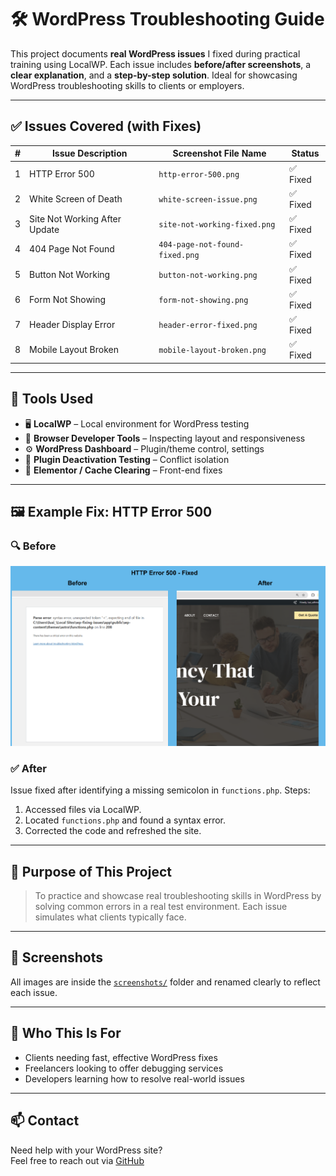 # 🛠️ WordPress Troubleshooting Guide

This project documents **real WordPress issues** I fixed during practical training using LocalWP. Each issue includes **before/after screenshots**, a **clear explanation**, and a **step-by-step solution**. Ideal for showcasing WordPress troubleshooting skills to clients or employers.

---

## ✅ Issues Covered (with Fixes)

| # | Issue Description                         | Screenshot File Name              | Status   |
|--:|-------------------------------------------|-----------------------------------|----------|
| 1 | HTTP Error 500                            | `http-error-500.png`              | ✅ Fixed |
| 2 | White Screen of Death                     | `white-screen-issue.png`          | ✅ Fixed |
| 3 | Site Not Working After Update             | `site-not-working-fixed.png`      | ✅ Fixed |
| 4 | 404 Page Not Found                        | `404-page-not-found-fixed.png`    | ✅ Fixed |
| 5 | Button Not Working                        | `button-not-working.png`          | ✅ Fixed |
| 6 | Form Not Showing                          | `form-not-showing.png`            | ✅ Fixed |
| 7 | Header Display Error                      | `header-error-fixed.png`          | ✅ Fixed |
| 8 | Mobile Layout Broken                      | `mobile-layout-broken.png`        | ✅ Fixed |

---

## 🧰 Tools Used

- 🖥️ **LocalWP** – Local environment for WordPress testing
- 🧩 **Browser Developer Tools** – Inspecting layout and responsiveness
- ⚙️ **WordPress Dashboard** – Plugin/theme control, settings
- 🔌 **Plugin Deactivation Testing** – Conflict isolation
- 🎨 **Elementor / Cache Clearing** – Front-end fixes

---

## 🖼️ Example Fix: HTTP Error 500

### 🔍 Before
![HTTP Error 500](screenshots/http-error-500.png)

### ✅ After
Issue fixed after identifying a missing semicolon in `functions.php`. Steps:

1. Accessed files via LocalWP.  
2. Located `functions.php` and found a syntax error.  
3. Corrected the code and refreshed the site.

---

## 🧠 Purpose of This Project

> To practice and showcase real troubleshooting skills in WordPress by solving common errors in a real test environment. Each issue simulates what clients typically face.

---

## 📂 Screenshots

All images are inside the [`screenshots/`](./screenshots) folder and renamed clearly to reflect each issue.

---

## 👤 Who This Is For

- Clients needing fast, effective WordPress fixes  
- Freelancers looking to offer debugging services  
- Developers learning how to resolve real-world issues  

---

## 📫 Contact

Need help with your WordPress site?  
Feel free to reach out via [GitHub](https://github.com/luaiadhmani)

